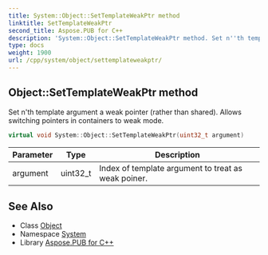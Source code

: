 ```yaml
---
title: System::Object::SetTemplateWeakPtr method
linktitle: SetTemplateWeakPtr
second_title: Aspose.PUB for C++
description: 'System::Object::SetTemplateWeakPtr method. Set n''th template argument a weak pointer (rather than shared). Allows switching pointers in containers to weak mode in C++.'
type: docs
weight: 1900
url: /cpp/system/object/settemplateweakptr/
---
```

## Object::SetTemplateWeakPtr method


Set n'th template argument a weak pointer (rather than shared). Allows switching pointers in containers to weak mode.

```cpp
virtual void System::Object::SetTemplateWeakPtr(uint32_t argument)
```


| Parameter | Type | Description |
| --- | --- | --- |
| argument | uint32_t | Index of template argument to treat as weak poiner. |

## See Also

* Class [Object](../)
* Namespace [System](../../)
* Library [Aspose.PUB for C++](../../../)
